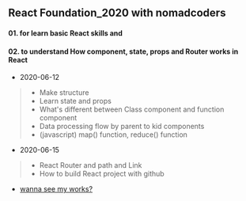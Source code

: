 ## React Foundation_2020 with nomadcoders
#### 01. for learn basic React skills and
#### 02. to understand How component, state, props and Router works in React

* 2020-06-12 
>* Make structure
>* Learn state and props
>* What's different between Class component and function component
>* Data processing flow by parent to kid components
>* (javascript) map() function, reduce() function

* 2020-06-15
>* React Router and path and Link
>* How to build React project with github

* [wanna see my works?](https://hyerinyuu.github.io/react_movie_app/)
